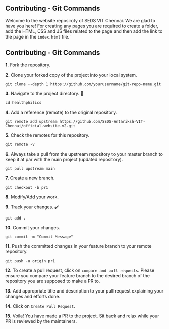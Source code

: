 ## Contributing - Git Commands

Welcome to the website reposiroty of SEDS VIT Chennai. We are glad to have you here!
For creating any pages you are required to create a folder, add the HTML, CSS and JS files related to the page and then add the link to the page in the `index.html` file.`

## Contributing - Git Commands

**1.** Fork the repository.

**2.** Clone your forked copy of the project into your local system.

```
git clone --depth 1 https://github.com/yourusername/git-repo-name.git
```

**3.** Navigate to the project directory. 📁

```
cd healthphilics
```

**4.** Add a reference (remote) to the original repository.

```
git remote add upstream https://github.com/SEDS-Antariksh-VIT-Chennai/official-website-v2.git
```

**5.** Check the remotes for this repository.

```
git remote -v
```

**6.** Always take a pull from the upstream repository to your master branch to keep it at par with the main project (updated repository).

```
git pull upstream main
```

**7.** Create a new branch.

```
git checkout -b pr1
```

**8.** Modify/Add your work.

**9.** Track your changes. ✔️

```
git add .
```

**10.** Commit your changes.

```
git commit -m "Commit Message"
```

**11.** Push the committed changes in your feature branch to your remote repository.

```
git push -u origin pr1
```

**12.** To create a pull request, click on `compare and pull requests`. Please ensure you compare your feature branch to the desired branch of the repository you are supposed to make a PR to.

**13.** Add appropriate title and description to your pull request explaining your changes and efforts done.

**14.** Click on `Create Pull Request`.

**15.** Voila! You have made a PR to the project. Sit back and relax while your PR is reviewed by the maintainers.
